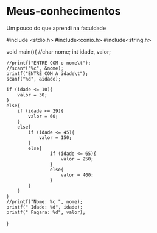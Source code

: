 # Meus-conhecimentos
Um pouco do que aprendi na faculdade

#include <stdio.h>
#include<conio.h>
#include<string.h>

void main(){
   //char nome;
    int idade, valor;

    //printf("ENTRE COM o nome\t");
    //scanf("%c", &nome);
    printf("ENTRE COM A idade\t");
    scanf("%d", &idade);
    
    if (idade <= 10){
        valor = 30;
    }
    else{
        if (idade <= 29){
            valor = 60;
        }
        else{
            if (idade <= 45){
                valor = 150;
            }
            else{
                    if (idade <= 65){
                        valor = 250;
                    }
                    else{
                        valor = 400;
                    }
            }
        }
    }
    //printf("Nome: %c ", nome);
    printf(" Idade: %d", idade);
    printf(" Pagara: %d", valor);
}
